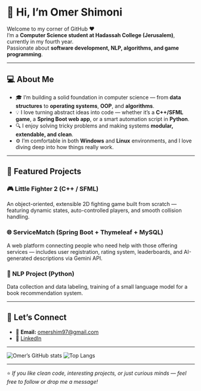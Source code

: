 # 👋 Hi, I’m Omer Shimoni

Welcome to my corner of GitHub ❤️  
I’m a **Computer Science student at Hadassah College (Jerusalem)**, currently in my fourth year.<br>
Passionate about **software development, NLP, algorithms, and game programming**.

---

## 💻 About Me
- 🎓 I’m building a solid foundation in computer science — from **data structures** to **operating systems**, **OOP**, and **algorithms**.
- 💡 I love turning abstract ideas into code — whether it’s a **C++/SFML game**, a **Spring Boot web app**, or a smart automation script in **Python**.
- 🔍 I enjoy solving tricky problems and making systems **modular, extendable, and clean**.
- ⚙️ I’m comfortable in both **Windows** and **Linux** environments, and I love diving deep into how things really work.

---

## 🚀 Featured Projects

### 🎮 Little Fighter 2 (C++ / SFML)
An object-oriented, extensible 2D fighting game built from scratch — featuring dynamic states,  auto-controlled players, and smooth collision handling.

### 🌐 ServiceMatch (Spring Boot + Thymeleaf + MySQL)
A web platform connecting people who need help with those offering services — includes user registration, rating system, leaderboards, and AI-generated descriptions via Gemini API.

### 🤖 NLP Project (Python)
Data collection and data labeling, training of a small language model for a book recommendation system.

---

## 🤝 Let’s Connect
- 📧 **Email:** omershim97@gmail.com 
- 💼 [LinkedIn](https://www.linkedin.com/in/omer-shimoni)

---

![Omer’s GitHub stats](https://github-readme-stats.vercel.app/api?username=OmerShimoni&show_icons=true&theme=tokyonight)
![Top Langs](https://github-readme-stats.vercel.app/api/top-langs/?username=OmerShimoni&layout=compact&theme=tokyonight)

---
⭐ *If you like clean code, interesting projects, or just curious minds — feel free to follow or drop me a message!*
